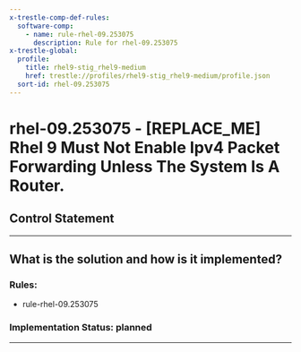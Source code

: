 ```yaml
---
x-trestle-comp-def-rules:
  software-comp:
    - name: rule-rhel-09.253075
      description: Rule for rhel-09.253075
x-trestle-global:
  profile:
    title: rhel9-stig_rhel9-medium
    href: trestle://profiles/rhel9-stig_rhel9-medium/profile.json
  sort-id: rhel-09.253075
---
```


# rhel-09.253075 - \[REPLACE_ME\] Rhel 9 Must Not Enable Ipv4 Packet Forwarding Unless The System Is A Router.

## Control Statement

______________________________________________________________________

## What is the solution and how is it implemented?

<!-- For implementation status enter one of: implemented, partial, planned, alternative, not-applicable -->

<!-- Note that the list of rules under ### Rules: is read-only and changes will not be captured after assembly to JSON -->

<!-- Add control implementation description here for control: rhel-09.253075 -->

### Rules:

  - rule-rhel-09.253075

### Implementation Status: planned

______________________________________________________________________
